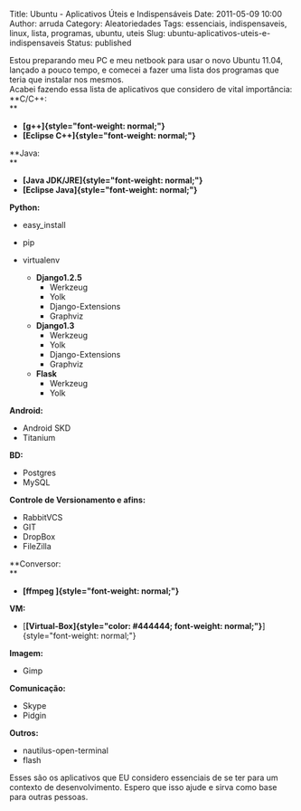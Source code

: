 Title: Ubuntu - Aplicativos Úteis e Indispensáveis
Date: 2011-05-09 10:00
Author: arruda
Category: Aleatoriedades
Tags: essenciais, indispensaveis, linux, lista, programas, ubuntu, uteis
Slug: ubuntu-aplicativos-uteis-e-indispensaveis
Status: published

Estou preparando meu PC e meu netbook para usar o novo Ubuntu 11.04, lançado a pouco tempo, e comecei a fazer uma lista dos programas que teria que instalar nos mesmos.  
Acabei fazendo essa lista de aplicativos que considero de vital importância:  
**C/C++:  
**

-   **[g++]{style="font-weight: normal;"}**
-   **[Eclipse C++]{style="font-weight: normal;"}**

**Java:  
**

-   **[Java JDK/JRE]{style="font-weight: normal;"}**
-   **[Eclipse Java]{style="font-weight: normal;"}**

**Python:**

-   easy\_install
-   pip
-   virtualenv
    -   **Django1.2.5**
        -   Werkzeug
        -   Yolk
        -   Django-Extensions
        -   Graphviz

    <!-- -->

    -   **Django1.3**
        -   Werkzeug
        -   Yolk
        -   Django-Extensions
        -   Graphviz
    -   **Flask**
        -   Werkzeug
        -   Yolk

**Android:**

-   Android SKD
-   Titanium

**BD:**

-   Postgres
-   MySQL

**Controle de Versionamento e afins:**

-   RabbitVCS
-   GIT
-   DropBox
-   FileZilla

**Conversor:  
**

-   **[ffmpeg ]{style="font-weight: normal;"}**

**VM:**

-   [**[Virtual-Box]{style="color: #444444; font-weight: normal;"}**]{style="font-weight: normal;"}

**Imagem:**

-   Gimp

**Comunicação:**

-   Skype
-   Pidgin

**Outros:**

-   nautilus-open-terminal
-   flash

Esses são os aplicativos que EU considero essenciais de se ter para um contexto de desenvolvimento. Espero que isso ajude e sirva como base para outras pessoas.
